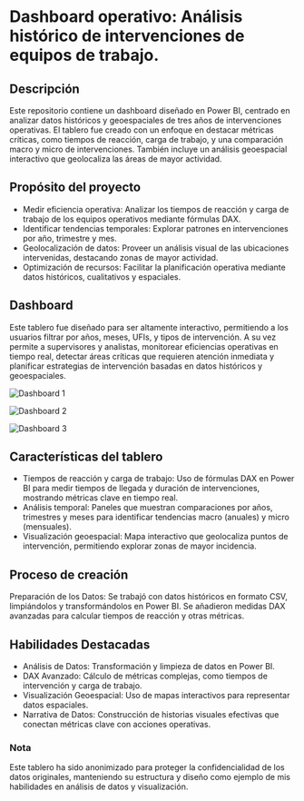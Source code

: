 # Dashboard operativo: Análisis histórico de intervenciones de equipos de trabajo.

## Descripción
Este repositorio contiene un dashboard diseñado en Power BI, centrado en analizar datos históricos y geoespaciales de tres años de intervenciones operativas. El tablero fue creado con un enfoque en destacar métricas críticas, como tiempos de reacción, carga de trabajo, y una comparación macro y micro de intervenciones. También incluye un análisis geoespacial interactivo que geolocaliza las áreas de mayor actividad.

## Propósito del proyecto 
- Medir eficiencia operativa: Analizar los tiempos de reacción y carga de trabajo de los equipos operativos mediante fórmulas DAX.
- Identificar tendencias temporales: Explorar patrones en intervenciones por año, trimestre y mes.
- Geolocalización de datos: Proveer un análisis visual de las ubicaciones intervenidas, destacando zonas de mayor actividad.
- Optimización de recursos: Facilitar la planificación operativa mediante datos históricos, cualitativos y espaciales.

## Dashboard
Este tablero fue diseñado para ser altamente interactivo, permitiendo a los usuarios filtrar por años, meses, UFIs, y tipos de intervención. A su vez permite a supervisores y analistas, monitorear eficiencias operativas en tiempo real, detectar áreas críticas que requieren atención inmediata y planificar estrategias de intervención basadas en datos históricos y geoespaciales.

![Dashboard 1](https://github.com/user-attachments/assets/0045ffa1-f4c7-4650-94d5-bb103fcb01f4)

![Dashboard 2](https://github.com/user-attachments/assets/88b5ed59-b335-4e05-96ec-fd6e9dd5d8d0)

![Dashboard 3](https://github.com/user-attachments/assets/de561f2e-6bdc-4b37-ab71-ccc76057d3d3)

## Características del tablero

- Tiempos de reacción y carga de trabajo: Uso de fórmulas DAX en Power BI para medir tiempos de llegada y duración de intervenciones, mostrando métricas clave en tiempo real.
- Análisis temporal: Paneles que muestran comparaciones por años, trimestres y meses para identificar tendencias macro (anuales) y micro (mensuales).
- Visualización geoespacial: Mapa interactivo que geolocaliza puntos de intervención, permitiendo explorar zonas de mayor incidencia.

## Proceso de creación

Preparación de los Datos: Se trabajó con datos históricos en formato CSV, limpiándolos y transformándolos en Power BI.
Se añadieron medidas DAX avanzadas para calcular tiempos de reacción y otras métricas.

## Habilidades Destacadas
- Análisis de Datos: Transformación y limpieza de datos en Power BI.
- DAX Avanzado: Cálculo de métricas complejas, como tiempos de intervención y carga de trabajo.
- Visualización Geoespacial: Uso de mapas interactivos para representar datos espaciales.
- Narrativa de Datos: Construcción de historias visuales efectivas que conectan métricas clave con acciones operativas.

### Nota
Este tablero ha sido anonimizado para proteger la confidencialidad de los datos originales, manteniendo su estructura y diseño como ejemplo de mis habilidades en análisis de datos y visualización.
